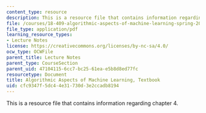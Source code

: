 ```yaml
---
content_type: resource
description: This is a resource file that contains information regarding chapter 4.
file: /courses/18-409-algorithmic-aspects-of-machine-learning-spring-2015/cfc9347f5dc44e31730d3e2ccadb8194_MIT18_409S15_chapp4.pdf
file_type: application/pdf
learning_resource_types:
- Lecture Notes
license: https://creativecommons.org/licenses/by-nc-sa/4.0/
ocw_type: OCWFile
parent_title: Lecture Notes
parent_type: CourseSection
parent_uid: 47104115-6cc7-bc25-61ea-e5b8d8ed77fc
resourcetype: Document
title: Algorithmic Aspects of Machine Learning, Textbook
uid: cfc9347f-5dc4-4e31-730d-3e2ccadb8194
---
```

This is a resource file that contains information regarding chapter 4.